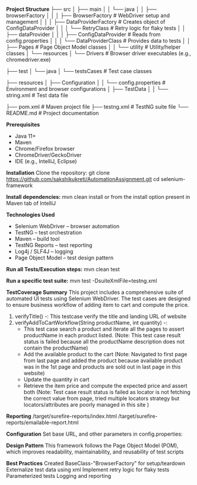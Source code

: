 **Project Structure**
├── src
│   ├── main
│   │   └── java
│   │       ├── browserFactory
│   │       │   ├── BrowserFactory         # WebDriver setup and management
│   │       │   ├── DataProviderFactory    # Creates object of ConfigDataProvider
│   │       │   └── RetryClass             # Retry logic for flaky tests
│   │       ├── dataProvider
│   │       │   ├── ConfigDataProvider     # Reads from config.properties
│   │       │   └── DataProviderClass      # Provides data to tests
│   │       ├── Pages                      # Page Object Model classes
│   │       └── utility                    # Utility/helper classes
│   └── resources
│       └── Drivers                        # Browser driver executables (e.g., chromedriver.exe)

├── test
│   └── java
│       └── testsCases                     # Test case classes

├── resources
│   ├── Configuration
│   │   └── config.properties             # Environment and browser configurations
│   ├── TestData
│   │   └── string.xml                    # Test data file

├── pom.xml                               # Maven project file
├── testng.xml                            # TestNG suite file
└── README.md                             # Project documentation

**Prerequisites**
* Java 11+
* Maven
* Chrome/Firefox browser
* ChromeDriver/GeckoDriver
* IDE (e.g., IntelliJ, Eclipse)

**Installation**
Clone the repository:
git clone https://github.com/sakshikukreti/AutomationAssignment.git
cd selenium-framework

**Install dependencies:**
mvn clean install or from the install option present in Maven tab of IntelliJ

**Technologies Used**
* Selenium WebDriver – browser automation
* TestNG – test orchestration
* Maven – build tool
* TestNG Reports – test reporting
* Log4j / SLF4J – logging
* Page Object Model – test design pattern

**Run all Tests/Execution steps:**
mvn clean test

**Run a specific test suite:**
mvn test -DsuiteXmlFile=testng.xml

**TestCoverage Summary**
This project includes a comprehensive suite of automated UI tests using Selenium WebDriver. The test cases are designed to ensure business workflow of adding item to cart and compute the price.
1. verifyTitle() -: This testcase verify the title and landing URL of website
2. verifyAddToCartWorkflow(String productName, int quantity) -:
   - This test case search a product and iterate all the pages to assert productName in each product listed. (Note: This test case result status is failed because all the productName description does not contain the productName)
   - Add the available product to the cart (Note: Navigated to first page from last page and added the product because available product was in the 1st page and products are sold out in last page in this website)
   - Update the quantity in cart 
   - Retrieve the item price and compute the expected price and assert both (Note: Test case result status is failed as locator is not fetching the correct value from page, tried multiple locators strategy but locators/attributes are poorly managed in this site )
   
**Reporting**
/target/surefire-reports/index.html
/target/surefire-reports/emailable-report.html

**Configuration**
Set base URL, and other parameters in config.properties:

**Design Pattern**
This framework follows the Page Object Model (POM), which improves readability, maintainability, and reusability of test scripts

**Best Practices**
Created BaseClass-"BrowserFactory" for setup/teardown
Externalize test data using xml
Implement retry logic for flaky tests
Parameterized tests
Logging and reporting
